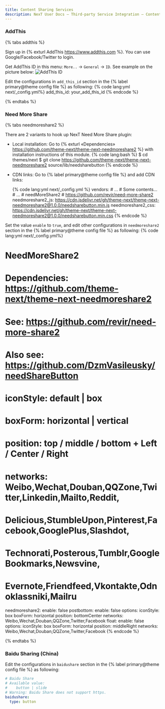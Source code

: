 ```yaml
---
title: Content Sharing Services
description: NexT User Docs – Third-party Service Integration – Content Sharing Services
---
```

### AddThis

{% tabs addthis %}
<!-- tab Sign Up → -->
Sign up in {% exturl AddThis https://www.addthis.com %}. You can use Google/Facebook/Twitter to login.
<!-- endtab -->

<!-- tab AddThis ID → -->
Get AddThis ID in this menu: `More..` → `General` → `ID`. See example on the picture below:
![AddThis ID](/images/docs/add-this-id.png)
<!-- endtab -->

<!-- tab NexT Config -->
Edit the configurations in `add_this_id` section in the {% label primary@theme config file %} as following:
{% code lang:yml next/_config.yml%}
add_this_id: your_add_this_id
{% endcode %}
<!-- endtab -->
{% endtabs %}

### Need More Share

{% tabs needmoreshare2 %}
<!-- tab Adding Plugins → -->
There are 2 variants to hook up NexT Need More Share plugin:
* Local installation: Go to {% exturl «Dependencies» https://github.com/theme-next/theme-next-needmoreshare2 %} with installation instructions of this module.
    {% code lang:bash %}
    $ cd themes/next
    $ git clone https://github.com/theme-next/theme-next-needmoreshare2 source/lib/needsharebutton
    {% endcode %}
* CDN links: Go to {% label primary@theme config file %} and add CDN links:

    {% code lang:yml next/_config.yml %}
    vendors:
      # ...
      # Some contents...
      # ...
      # needMoreShare2
      # https://github.com/revir/need-more-share2
      needmoreshare2_js: https://cdn.jsdelivr.net/gh/theme-next/theme-next-needmoreshare2@1.0.0/needsharebutton.min.js
      needmoreshare2_css: https://cdn.jsdelivr.net/gh/theme-next/theme-next-needmoreshare2@1.0.0/needsharebutton.min.css
    {% endcode %}
<!-- endtab -->

<!-- tab NexT Config -->
Set the value `enable` to `true`, and edit other configurations in `needmoreshare2` section in the {% label primary@theme config file %} as following:
{% code lang:yml next/_config.yml%}
# NeedMoreShare2
# Dependencies: https://github.com/theme-next/theme-next-needmoreshare2
# See: https://github.com/revir/need-more-share2
# Also see: https://github.com/DzmVasileusky/needShareButton
# iconStyle: default | box
# boxForm: horizontal | vertical
# position: top / middle / bottom + Left / Center / Right
# networks: Weibo,Wechat,Douban,QQZone,Twitter,Linkedin,Mailto,Reddit,
#           Delicious,StumbleUpon,Pinterest,Facebook,GooglePlus,Slashdot,
#           Technorati,Posterous,Tumblr,GoogleBookmarks,Newsvine,
#           Evernote,Friendfeed,Vkontakte,Odnoklassniki,Mailru
needmoreshare2:
  enable: false
  postbottom:
    enable: false
    options:
      iconStyle: box
      boxForm: horizontal
      position: bottomCenter
      networks: Weibo,Wechat,Douban,QQZone,Twitter,Facebook
  float:
    enable: false
    options:
      iconStyle: box
      boxForm: horizontal
      position: middleRight
      networks: Weibo,Wechat,Douban,QQZone,Twitter,Facebook
{% endcode %}
<!-- endtab -->
{% endtabs %}


### Baidu Sharing (China)

Edit the configurations in `baidushare` section in the {% label primary@theme config file %} as following:

```yml next/_config.yml
# Baidu Share
# Available value:
#    button | slide
# Warning: Baidu Share does not support https.
baidushare:
  type: button
```
